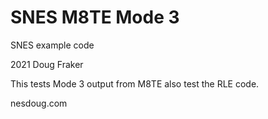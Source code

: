 # SNES M8TE Mode 3
SNES example code

2021 Doug Fraker

This tests Mode 3 output from M8TE
also test the RLE code.

nesdoug.com

